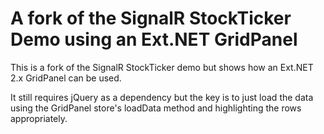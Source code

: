 # A fork of the SignalR StockTicker Demo using an Ext.NET GridPanel

This is a fork of the SignalR StockTicker demo but shows how an Ext.NET 2.x GridPanel can be used.

It still requires jQuery as a dependency but the key is to just load the data using the GridPanel store's loadData method and highlighting the rows appropriately.

